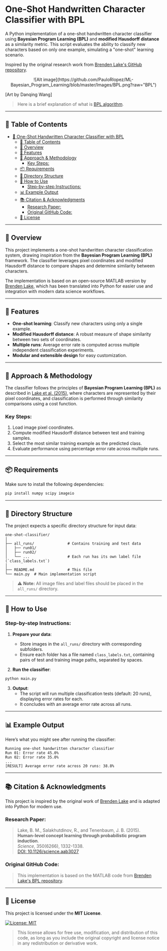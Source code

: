 # One-Shot Handwritten Character Classifier with BPL

A Python implementation of a one-shot handwritten character classifier using **Bayesian Program Learning (BPL)** and **modified Hausdorff distance** as a similarity metric. This script evaluates the ability to classify new characters based on only one example, simulating a "one-shot" learning scenario.

Inspired by the original research work from [Brenden Lake's GitHub repository](https://github.com/brendenlake/BPL).

<div align="center">
![Alt image](https://github.com/PauloRlopez/ML-Bayesian_Program_Learning/blob/master/Images/BPL.png?raw="BPL") 
</div>

[Art by Danqing Wang]


> Here is a brief explanation of what is [BPL algorithm](http://www.ctvnews.ca/sci-tech/new-algorithm-lets-machines-learn-like-humans-1.2695230).

----

## 📌 Table of Contents

- [🧠 One-Shot Handwritten Character Classifier with BPL](#-one-shot-handwritten-character-classifier-with-bpl)
  - [📌 Table of Contents](#-table-of-contents)
  - [📌 Overview](#-overview)
  - [📌 Features](#-features)
  - [📌 Approach \& Methodology](#-approach--methodology)
    - [Key Steps:](#key-steps)
  - [📦 Requirements](#-requirements)
  - [📁 Directory Structure](#-directory-structure)
  - [🚀 How to Use](#-how-to-use)
    - [Step-by-step Instructions:](#step-by-step-instructions)
  - [📊 Example Output](#-example-output)
  - [📚 Citation \& Acknowledgments](#-citation--acknowledgments)
    - [Research Paper:](#research-paper)
    - [Original GitHub Code:](#original-github-code)
  - [📝 License](#-license)

---

## 📌 Overview

This project implements a one-shot handwritten character classification system, drawing inspiration from the **Bayesian Program Learning (BPL)** framework. The classifier leverages pixel coordinates and modified Hausdorff distance to compare shapes and determine similarity between characters.

The implementation is based on an open-source MATLAB version by [Brenden Lake](https://github.com/brendenlake/BPL), which has been translated into Python for easier use and integration with modern data science workflows.

---

## 📌 Features

- **One-shot learning**: Classify new characters using only a single example.
- **Modified Hausdorff distance**: A robust measure of shape similarity between two sets of coordinates.
- **Multiple runs**: Average error rate is computed across multiple independent classification experiments.
- **Modular and extensible design** for easy customization.

---

## 📌 Approach & Methodology

The classifier follows the principles of **Bayesian Program Learning (BPL)** as described in [Lake et al. (2015)](#citation), where characters are represented by their pixel coordinates, and classification is performed through similarity comparisons using a cost function.

### Key Steps:
1. Load image pixel coordinates.
2. Compute modified Hausdorff distance between test and training samples.
3. Select the most similar training example as the predicted class.
4. Evaluate performance using percentage error rate across multiple runs.

---

## 📦 Requirements

Make sure to install the following dependencies:

```bash
pip install numpy scipy imageio
```

---

## 📁 Directory Structure

The project expects a specific directory structure for input data:

```
one-shot-classifier/
│
├── all_runs/               # Contains training and test data
│   ├── run01/
│   ├── run02/
│   └── ...                 # Each run has its own label file (`class_labels.txt`)
│
├── README.md               # This file
└── main.py  # Main implementation script
```

> ⚠️ **Note:** All image files and label files should be placed in the `all_runs/` directory.

---

## 🚀 How to Use

### Step-by-step Instructions:

1. **Prepare your data**:
   - Store images in the `all_runs/` directory with corresponding subfolders.
   - Ensure each folder has a file named `class_labels.txt`, containing pairs of test and training image paths, separated by spaces.

2. **Run the classifier**:

```bash
python main.py
```

3. **Output**:
   - The script will run multiple classification tests (default: 20 runs), displaying error rates for each.
   - It concludes with an average error rate across all runs.

---

## 📊 Example Output

Here’s what you might see after running the classifier:

```
Running one-shot handwritten character classifier
Run 01: Error rate 45.0%
Run 02: Error rate 35.0%
...
[RESULT] Average error rate across 20 runs: 38.8%
```

---

## 📚 Citation & Acknowledgments

This project is inspired by the original work of [Brenden Lake](https://github.com/brendenlake/BPL) and is adapted into Python for modern use.

### Research Paper:

> Lake, B. M., Salakhutdinov, R., and Tenenbaum, J. B. (2015).  
> **Human-level concept learning through probabilistic program induction**.  
> *Science*, 350(6266), 1332-1338.  
> [DOI: 10.1126/science.aab3027](https://doi.org/10.1126/science.aab3027)

### Original GitHub Code:

> This implementation is based on the MATLAB code from [Brenden Lake's BPL repository](https://github.com/brendenlake/BPL).

---

## 📝 License

This project is licensed under the **MIT License**.

[![License: MIT](https://img.shields.io/badge/License-MIT-yellow.svg)](https://opensource.org/licenses/MIT)

> This license allows for free use, modification, and distribution of this code, as long as you include the original copyright and license notice in any redistribution or derivative work.
